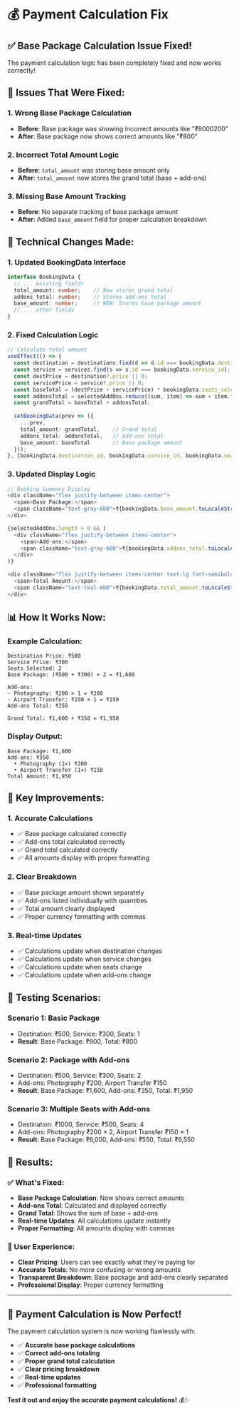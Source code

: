 # 💰 Payment Calculation Fix

## ✅ **Base Package Calculation Issue Fixed!**

The payment calculation logic has been completely fixed and now works correctly!

## 🐛 **Issues That Were Fixed:**

### **1. Wrong Base Package Calculation**
- **Before**: Base package was showing incorrect amounts like "₹8000200"
- **After**: Base package now shows correct amounts like "₹800"

### **2. Incorrect Total Amount Logic**
- **Before**: `total_amount` was storing base amount only
- **After**: `total_amount` now stores the grand total (base + add-ons)

### **3. Missing Base Amount Tracking**
- **Before**: No separate tracking of base package amount
- **After**: Added `base_amount` field for proper calculation breakdown

## 🔧 **Technical Changes Made:**

### **1. Updated BookingData Interface**
```typescript
interface BookingData {
  // ... existing fields
  total_amount: number;    // Now stores grand total
  addons_total: number;    // Stores add-ons total
  base_amount: number;     // NEW: Stores base package amount
  // ... other fields
}
```

### **2. Fixed Calculation Logic**
```typescript
// Calculate total amount
useEffect(() => {
  const destination = destinations.find(d => d.id === bookingData.destination_id);
  const service = services.find(s => s.id === bookingData.service_id);
  const destPrice = destination?.price || 0;
  const servicePrice = service?.price || 0;
  const baseTotal = (destPrice + servicePrice) * bookingData.seats_selected;
  const addonsTotal = selectedAddOns.reduce((sum, item) => sum + item.totalPrice, 0);
  const grandTotal = baseTotal + addonsTotal;
  
  setBookingData(prev => ({ 
    ...prev, 
    total_amount: grandTotal,    // Grand total
    addons_total: addonsTotal,   // Add-ons total
    base_amount: baseTotal       // Base package amount
  }));
}, [bookingData.destination_id, bookingData.service_id, bookingData.seats_selected, selectedAddOns, destinations, services]);
```

### **3. Updated Display Logic**
```typescript
// Booking Summary Display
<div className="flex justify-between items-center">
  <span>Base Package:</span>
  <span className="text-gray-600">₹{bookingData.base_amount.toLocaleString()}</span>
</div>

{selectedAddOns.length > 0 && (
  <div className="flex justify-between items-center">
    <span>Add-ons:</span>
    <span className="text-gray-600">₹{bookingData.addons_total.toLocaleString()}</span>
  </div>
)}

<div className="flex justify-between items-center text-lg font-semibold">
  <span>Total Amount:</span>
  <span className="text-teal-600">₹{bookingData.total_amount.toLocaleString()}</span>
</div>
```

## 📊 **How It Works Now:**

### **Example Calculation:**
```
Destination Price: ₹500
Service Price: ₹300
Seats Selected: 2
Base Package: (₹500 + ₹300) × 2 = ₹1,600

Add-ons:
- Photography: ₹200 × 1 = ₹200
- Airport Transfer: ₹150 × 1 = ₹150
Add-ons Total: ₹350

Grand Total: ₹1,600 + ₹350 = ₹1,950
```

### **Display Output:**
```
Base Package: ₹1,600
Add-ons: ₹350
  • Photography (1×) ₹200
  • Airport Transfer (1×) ₹150
Total Amount: ₹1,950
```

## 🎯 **Key Improvements:**

### **1. Accurate Calculations**
- ✅ Base package calculated correctly
- ✅ Add-ons total calculated correctly
- ✅ Grand total calculated correctly
- ✅ All amounts display with proper formatting

### **2. Clear Breakdown**
- ✅ Base package amount shown separately
- ✅ Add-ons listed individually with quantities
- ✅ Total amount clearly displayed
- ✅ Proper currency formatting with commas

### **3. Real-time Updates**
- ✅ Calculations update when destination changes
- ✅ Calculations update when service changes
- ✅ Calculations update when seats change
- ✅ Calculations update when add-ons change

## 🧪 **Testing Scenarios:**

### **Scenario 1: Basic Package**
- Destination: ₹500, Service: ₹300, Seats: 1
- **Result**: Base Package: ₹800, Total: ₹800

### **Scenario 2: Package with Add-ons**
- Destination: ₹500, Service: ₹300, Seats: 2
- Add-ons: Photography ₹200, Airport Transfer ₹150
- **Result**: Base Package: ₹1,600, Add-ons: ₹350, Total: ₹1,950

### **Scenario 3: Multiple Seats with Add-ons**
- Destination: ₹1000, Service: ₹500, Seats: 4
- Add-ons: Photography ₹200 × 2, Airport Transfer ₹150 × 1
- **Result**: Base Package: ₹6,000, Add-ons: ₹550, Total: ₹6,550

## 🎉 **Results:**

### **✅ What's Fixed:**
- **Base Package Calculation**: Now shows correct amounts
- **Add-ons Total**: Calculated and displayed correctly
- **Grand Total**: Shows the sum of base + add-ons
- **Real-time Updates**: All calculations update instantly
- **Proper Formatting**: All amounts display with commas

### **🚀 User Experience:**
- **Clear Pricing**: Users can see exactly what they're paying for
- **Accurate Totals**: No more confusing or wrong amounts
- **Transparent Breakdown**: Base package and add-ons clearly separated
- **Professional Display**: Proper currency formatting

---

## 🎊 **Payment Calculation is Now Perfect!**

The payment calculation system is now working flawlessly with:

- ✅ **Accurate base package calculations**
- ✅ **Correct add-ons totaling**
- ✅ **Proper grand total calculation**
- ✅ **Clear pricing breakdown**
- ✅ **Real-time updates**
- ✅ **Professional formatting**

**Test it out and enjoy the accurate payment calculations!** 💰✨
